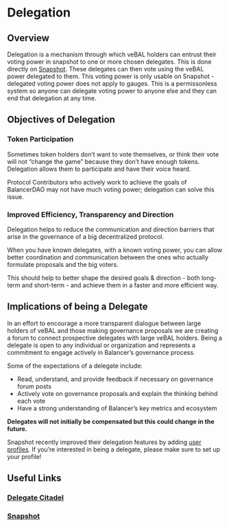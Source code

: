 # Delegation

## Overview

Delegation is a mechanism through which veBAL holders can entrust their voting power in snapshot to one or more chosen delegates. This is done directly on [Snapshot](https://snapshot.org/#/delegate/balancer.eth). These delegates can then vote using the veBAL power delegated to them. This voting power is only usable on Snapshot - delegated voting power does not apply to gauges. This is a permissonless system so anyone can delegate voting power to anyone else and they can end that delegation at any time.

## Objectives of Delegation

### Token Participation

Sometimes token holders don’t want to vote themselves, or think their vote will not “change the game” because they don’t have enough tokens. Delegation allows them to participate and have their voice heard.

Protocol Contributors who actively work to achieve the goals of BalancerDAO may not have much voting power; delegation can solve this issue.

### Improved Efficiency, Transparency and Direction

Delegation helps to reduce the communication and direction barriers that arise in the governance of a big decentralized protocol.

When you have known delegates, with a known voting power, you can allow better coordination and communication between the ones who actually formulate proposals and the big voters.

This should help to better shape the desired goals & direction - both long-term and short-term - and achieve them in a faster and more efficient way.

## Implications of being a Delegate

In an effort to encourage a more transparent dialogue between large holders of veBAL and those making governance proposals we are creating a forum to connect prospective delegates with large veBAL holders. Being a delegate is open to any individual or organization and represents a commitment to engage actively in Balancer’s governance process.

Some of the expectations of a delegate include:

* Read, understand, and provide feedback if necessary on governance forum posts
* Actively vote on governance proposals and explain the thinking behind each vote
* Have a strong understanding of Balancer’s key metrics and ecosystem

**Delegates will not initially be compensated but this could change in the future.**

Snapshot recently improved their delegation features by adding [user profiles](https://snapshot.org/#/profile/0x512fce9B07Ce64590849115EE6B32fd40eC0f5F3). If you’re interested in being a delegate, please make sure to set up your profile!

## Useful Links

### [Delegate Citadel](https://forum.balancer.fi/c/delegate-citadel/)

### [Snapshot](https://vote.balancer.fi/#/)
